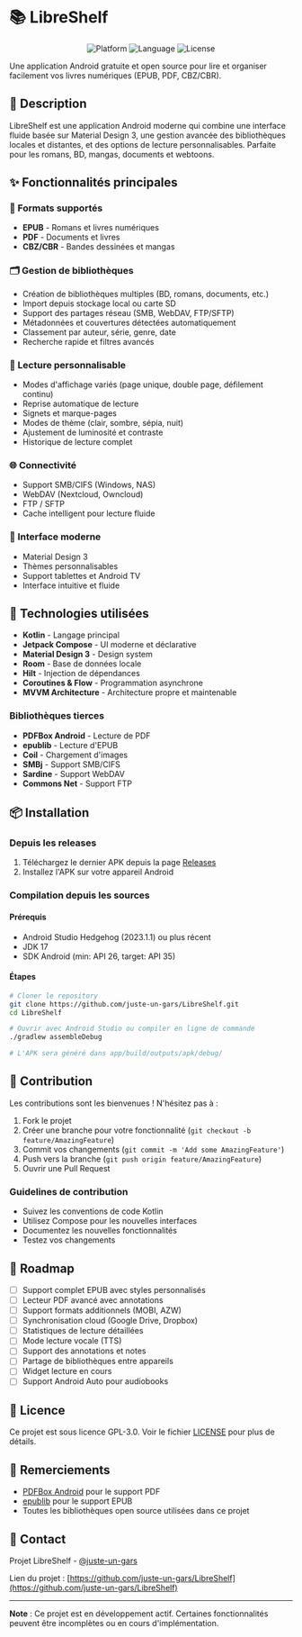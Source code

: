 # 📚 LibreShelf

<p align="center">
  <img src="https://img.shields.io/badge/Platform-Android-3DDC84?style=for-the-badge&logo=android" alt="Platform">
  <img src="https://img.shields.io/badge/Language-Kotlin-7F52FF?style=for-the-badge&logo=kotlin" alt="Language">
  <img src="https://img.shields.io/badge/License-GPL--3.0-blue?style=for-the-badge" alt="License">
</p>

Une application Android gratuite et open source pour lire et organiser facilement vos livres numériques (EPUB, PDF, CBZ/CBR).

## 🎯 Description

LibreShelf est une application Android moderne qui combine une interface fluide basée sur Material Design 3, une gestion avancée des bibliothèques locales et distantes, et des options de lecture personnalisables. Parfaite pour les romans, BD, mangas, documents et webtoons.

## ✨ Fonctionnalités principales

### 📖 Formats supportés
- **EPUB** - Romans et livres numériques
- **PDF** - Documents et livres
- **CBZ/CBR** - Bandes dessinées et mangas

### 🗂️ Gestion de bibliothèques
- Création de bibliothèques multiples (BD, romans, documents, etc.)
- Import depuis stockage local ou carte SD
- Support des partages réseau (SMB, WebDAV, FTP/SFTP)
- Métadonnées et couvertures détectées automatiquement
- Classement par auteur, série, genre, date
- Recherche rapide et filtres avancés

### 📱 Lecture personnalisable
- Modes d'affichage variés (page unique, double page, défilement continu)
- Reprise automatique de lecture
- Signets et marque-pages
- Modes de thème (clair, sombre, sépia, nuit)
- Ajustement de luminosité et contraste
- Historique de lecture complet

### 🌐 Connectivité
- Support SMB/CIFS (Windows, NAS)
- WebDAV (Nextcloud, Owncloud)
- FTP / SFTP
- Cache intelligent pour lecture fluide

### 🎨 Interface moderne
- Material Design 3
- Thèmes personnalisables
- Support tablettes et Android TV
- Interface intuitive et fluide

## 🚀 Technologies utilisées

- **Kotlin** - Langage principal
- **Jetpack Compose** - UI moderne et déclarative
- **Material Design 3** - Design system
- **Room** - Base de données locale
- **Hilt** - Injection de dépendances
- **Coroutines & Flow** - Programmation asynchrone
- **MVVM Architecture** - Architecture propre et maintenable

### Bibliothèques tierces
- **PDFBox Android** - Lecture de PDF
- **epublib** - Lecture d'EPUB
- **Coil** - Chargement d'images
- **SMBj** - Support SMB/CIFS
- **Sardine** - Support WebDAV
- **Commons Net** - Support FTP

## 📦 Installation

### Depuis les releases
1. Téléchargez le dernier APK depuis la page [Releases](https://github.com/juste-un-gars/LibreShelf/releases)
2. Installez l'APK sur votre appareil Android

### Compilation depuis les sources

#### Prérequis
- Android Studio Hedgehog (2023.1.1) ou plus récent
- JDK 17
- SDK Android (min: API 26, target: API 35)

#### Étapes
```bash
# Cloner le repository
git clone https://github.com/juste-un-gars/LibreShelf.git
cd LibreShelf

# Ouvrir avec Android Studio ou compiler en ligne de commande
./gradlew assembleDebug

# L'APK sera généré dans app/build/outputs/apk/debug/
```

## 🤝 Contribution

Les contributions sont les bienvenues ! N'hésitez pas à :

1. Fork le projet
2. Créer une branche pour votre fonctionnalité (`git checkout -b feature/AmazingFeature`)
3. Commit vos changements (`git commit -m 'Add some AmazingFeature'`)
4. Push vers la branche (`git push origin feature/AmazingFeature`)
5. Ouvrir une Pull Request

### Guidelines de contribution
- Suivez les conventions de code Kotlin
- Utilisez Compose pour les nouvelles interfaces
- Documentez les nouvelles fonctionnalités
- Testez vos changements

## 📝 Roadmap

- [ ] Support complet EPUB avec styles personnalisés
- [ ] Lecteur PDF avancé avec annotations
- [ ] Support formats additionnels (MOBI, AZW)
- [ ] Synchronisation cloud (Google Drive, Dropbox)
- [ ] Statistiques de lecture détaillées
- [ ] Mode lecture vocale (TTS)
- [ ] Support des annotations et notes
- [ ] Partage de bibliothèques entre appareils
- [ ] Widget lecture en cours
- [ ] Support Android Auto pour audiobooks

## 📄 Licence

Ce projet est sous licence GPL-3.0. Voir le fichier [LICENSE](LICENSE) pour plus de détails.

## 🙏 Remerciements

- [PDFBox Android](https://github.com/TomRoush/PdfBox-Android) pour le support PDF
- [epublib](https://github.com/psiegman/epublib) pour le support EPUB
- Toutes les bibliothèques open source utilisées dans ce projet

## 📧 Contact

Projet LibreShelf - [@juste-un-gars](https://github.com/juste-un-gars)

Lien du projet : [https://github.com/juste-un-gars/LibreShelf](https://github.com/juste-un-gars/LibreShelf)

---

**Note** : Ce projet est en développement actif. Certaines fonctionnalités peuvent être incomplètes ou en cours d'implémentation.
